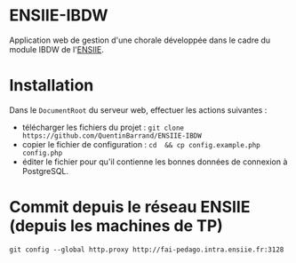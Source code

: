 ENSIIE-IBDW
===========

Application web de gestion d'une chorale développée dans le cadre du module IBDW de l'[ENSIIE](http://www.ensiie.fr).

# Installation
Dans le `DocumentRoot` du serveur web, effectuer les actions suivantes :
* télécharger les fichiers du projet : `git clone https://github.com/QuentinBarrand/ENSIIE-IBDW`
* copier le fichier de configuration : `cd  && cp config.example.php config.php`
* éditer le fichier pour qu'il contienne les bonnes données de connexion à PostgreSQL.

# Commit depuis le réseau ENSIIE (depuis les machines de TP)
`git config --global http.proxy http://fai-pedago.intra.ensiie.fr:3128`
